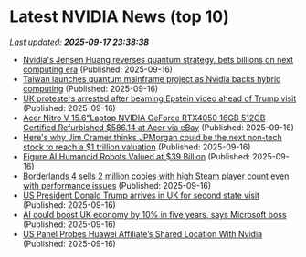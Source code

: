 # Latest NVIDIA News (top 10)
_Last updated: **2025-09-17 23:38:38**_

- [Nvidia's Jensen Huang reverses quantum strategy, bets billions on next computing era](https://www.digitimes.com/news/a20250916PD213/nvidia-jensen-huang-quantum-computing-investment.html) (Published: 2025-09-16)
- [Taiwan launches quantum mainframe project as Nvidia backs hybrid computing](https://www.digitimes.com/news/a20250916PD200/nvidia-quantum-taiwan-quantum-computing-nstc.html) (Published: 2025-09-16)
- [UK protesters arrested after beaming Epstein video ahead of Trump visit](https://www.abc.net.au/news/2025-09-17/protesters-beam-epstein-video-as-trump-visits-uk/105782420) (Published: 2025-09-16)
- [Acer Nitro V 15.6"Laptop NVIDIA GeForce RTX4050 16GB 512GB Certified Refurbished $586.14 at Acer via eBay](https://slickdeals.net/f/18609976-acer-nitro-v-15-6-laptop-nvidia-geforce-rtx4050-16gb-512gb-certified-refurbished-586-14-at-acer-via-ebay) (Published: 2025-09-16)
- [Here's why Jim Cramer thinks JPMorgan could be the next non-tech stock to reach a $1 trillion valuation](https://www.cnbc.com/2025/09/16/jim-cramer-jpmorgan-could-reach-1-trillion-valuation.html) (Published: 2025-09-16)
- [Figure AI Humanoid Robots Valued at $39 Billion](https://www.nextbigfuture.com/2025/09/figure-ai-humanoid-robots-valued-at-39-billion.html) (Published: 2025-09-16)
- [Borderlands 4 sells 2 million copies with high Steam player count even with performance issues](https://www.notebookcheck.net/Borderlands-4-sells-2-million-copies-with-high-Steam-player-count-even-with-performance-issues.1116509.0.html) (Published: 2025-09-16)
- [US President Donald Trump arrives in UK for second state visit](https://www.aljazeera.com/news/2025/9/16/us-president-donald-trump-arrives-in-uk-for-second-state-visit) (Published: 2025-09-16)
- [AI could boost UK economy by 10% in five years, says Microsoft boss](https://www.bbc.com/news/articles/c7016ljre03o?xtor=AL-72-%5Bpartner%5D-%5Byahoo.north.america%5D-%5Bheadline%5D-%5Bnews%5D-%5Bbizdev%5D-%5Bisapi%5D) (Published: 2025-09-16)
- [US Panel Probes Huawei Affiliate’s Shared Location With Nvidia](https://biztoc.com/x/55d67deab3d18806) (Published: 2025-09-16)
